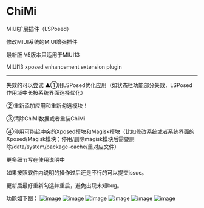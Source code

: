 # ChiMi #
MIUI扩展插件（LSPosed）

修改MIUI系统的MIUI增强插件

最新版 V5版本只适用于MIUI13

MIUI13 xposed enhancement extension plugin

---------

失效的可以尝试
▲①用LSPosed优化应用（如状态栏功能部分失效，LSPosed作用域中长按系统界面选择优化） 

②重新添加应用和重新勾选模块！

③清除ChiMi数据或者重装ChiMi


④停用可能起冲突的Xposed模块和Magisk模块（比如修改系统或者系统界面的Xposed/Magisk模块；停用/删除magisk模块后需要删除/data/system/package-cache/里对应文件）

更多细节写在使用说明中

如果按照软件内说明的操作过后还是不行的可以提交issue。

更新后最好重新勾选并重启，避免出现未知bug。




功能如下图：
![image](img/1.jpg)
![image](img/2.png)
![image](img/3.jpg)
![image](img/4.jpg)
![image](img/5.png)
![image](img/6.jpg)
